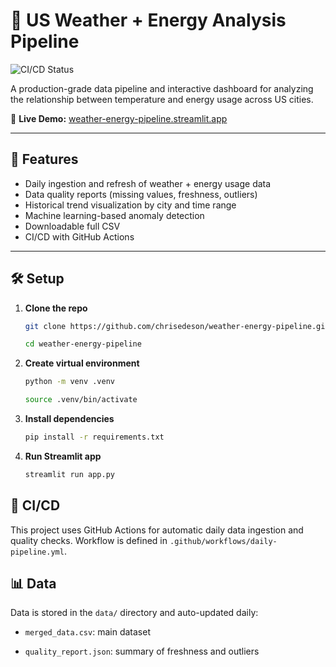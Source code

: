 # 🔌 US Weather + Energy Analysis Pipeline

![CI/CD Status](https://github.com/chrisedeson/weather-energy-pipeline/actions/workflows/daily-pipeline.yml/badge.svg)

A production-grade data pipeline and interactive dashboard for analyzing the relationship between temperature and energy usage across US cities.

🔗 **Live Demo:** [weather-energy-pipeline.streamlit.app](https://weather-energy-pipeline.streamlit.app/)

---

## 🚀 Features

- Daily ingestion and refresh of weather + energy usage data
- Data quality reports (missing values, freshness, outliers)
- Historical trend visualization by city and time range
- Machine learning-based anomaly detection
- Downloadable full CSV
- CI/CD with GitHub Actions

---

## 🛠️ Setup

1. **Clone the repo**  
   ```bash
   git clone https://github.com/chrisedeson/weather-energy-pipeline.git

   cd weather-energy-pipeline
    ```

2. **Create virtual environment**
    ```bash
    python -m venv .venv
    
    source .venv/bin/activate
    ```

3. **Install dependencies**
    ```bash
    pip install -r requirements.txt
    ```

4. **Run Streamlit app**
    ```bash
    streamlit run app.py
    ```

## 🧪 **CI/CD**

This project uses GitHub Actions for automatic daily data ingestion and quality checks. Workflow is defined in `.github/workflows/daily-pipeline.yml`.

## 📊 **Data**

Data is stored in the `data/` directory and auto-updated daily:

- `merged_data.csv`: main dataset

- `quality_report.json`: summary of freshness and outliers

<!-- - `anomalies.csv`: detected anomalies -->
